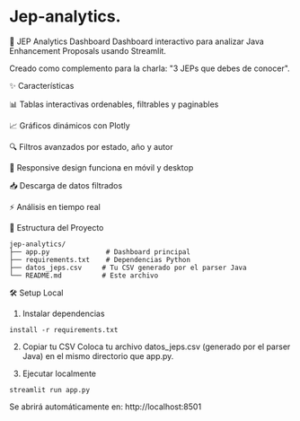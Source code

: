 # Jep-analytics.
🚀 JEP Analytics Dashboard
Dashboard interactivo para analizar Java Enhancement Proposals usando Streamlit.

Creado como complemento para la charla: "3 JEPs que debes de conocer".

✨ Características

📊 Tablas interactivas ordenables, filtrables y paginables

📈 Gráficos dinámicos con Plotly

🔍 Filtros avanzados por estado, año y autor

📱 Responsive design funciona en móvil y desktop

📥 Descarga de datos filtrados

⚡ Análisis en tiempo real

📁 Estructura del Proyecto
```
jep-analytics/
├── app.py              # Dashboard principal
├── requirements.txt    # Dependencias Python
├── datos_jeps.csv     # Tu CSV generado por el parser Java
└── README.md          # Este archivo
```

🛠️ Setup Local

1. Instalar dependencias

```
install -r requirements.txt
```

2. Copiar tu CSV
Coloca tu archivo datos_jeps.csv (generado por el parser Java) en el mismo directorio que app.py.

3. Ejecutar localmente

```
streamlit run app.py
```

Se abrirá automáticamente en: http://localhost:8501
